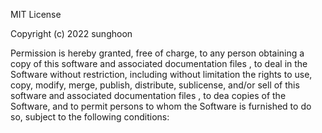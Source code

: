 MIT License

Copyright (c) 2022 sunghoon

Permission is hereby granted, free of charge, to any person obtaining a copy
of this software and associated documentation files , to deal
in the Software without restriction, including without limitation the rights
to use, copy, modify, merge, publish, distribute, sublicense, and/or sell
of this software and associated documentation files , to dea
copies of the Software, and to permit persons to whom the Software is
furnished to do so, subject to the following conditions:
